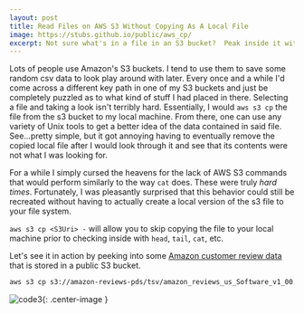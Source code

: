 ```yaml
---
layout: post
title: Read Files on AWS S3 Without Copying As A Local File
image: https://stubs.github.io/public/aws_cp/
excerpt: Not sure what's in a file in an S3 bucket?  Peak inside it without having to copy it on to your machine.
---
```


Lots of people use Amazon's S3 buckets. I tend to use them to save some random csv
data to look play around with later.  Every once and a while I'd come across a different key path in one of my S3 buckets
and just be completely puzzled as to what kind of stuff I had placed in there.  Selecting a file and taking
a look isn't terribly hard.  Essentially, I would `aws s3 cp` the file from the s3 bucket to my local machine.
From there, one can use any variety of Unix tools to get a better idea of the data contained in said file.
See...pretty simple, but it got annoying having to eventually remove the copied local file after I would
look through it and see that its contents were not what I was looking for.

For a while I simply cursed the heavens for the lack of AWS S3 commands that would perform similarly to the way
`cat` does.  These were truly *hard times*. Fortunately, I was pleasantly surprised that this behavior could still
be recreated without having to actually create a local version of the s3 file to your file system.

`aws s3 cp <S3Uri> -` will allow you to skip copying the file to your local machine prior to checking inside with
`head`, `tail`, `cat`, etc.

Let's see it in action by peeking into some [Amazon customer review data](https://registry.opendata.aws/amazon-reviews/)
that is stored in a public S3 bucket.

```bash
aws s3 cp s3://amazon-reviews-pds/tsv/amazon_reviews_us_Software_v1_00.tsv.gz - | gunzip -c | head
```

![code3]({{site.url}}/public/unpack_arg_lists/photo3.png){: .center-image }
